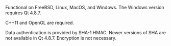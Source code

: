 Functional on FreeBSD, Linux, MacOS, and Windows. The Windows version
requires Qt 4.8.7.

C++11 and OpenGL are required.

Data authentication is provided by SHA-1 HMAC. Newer versions of SHA
are not available in Qt 4.8.7. Encryption is not necessary. 
